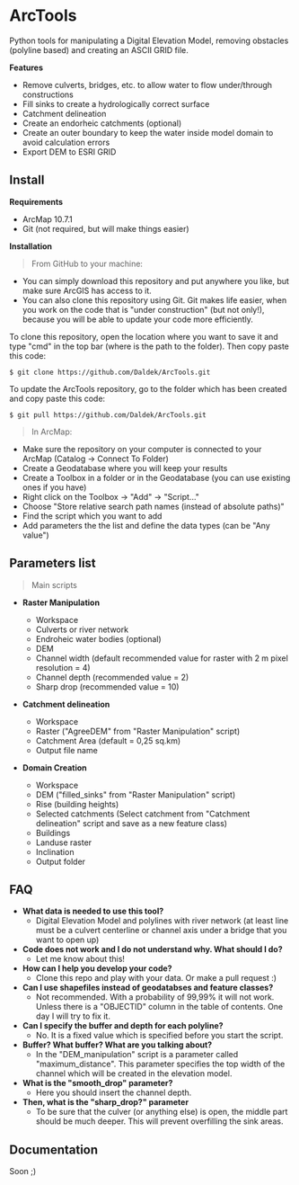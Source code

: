 # ArcTools

Python tools for manipulating a Digital Elevation Model, removing obstacles (polyline based) 
and creating an ASCII GRID file.

**Features**
- Remove culverts, bridges, etc. to allow water to flow under/through constructions
- Fill sinks to create a hydrologically correct surface
- Catchment delineation
- Create an endorheic catchments (optional)
- Create an outer boundary to keep the water inside model domain to avoid calculation errors
- Export DEM to ESRI GRID

## Install
**Requirements**
- ArcMap 10.7.1
- Git (not required, but will make things easier)

**Installation**

> From GitHub to your machine:
- You can simply download this repository and put anywhere you like, but make sure
ArcGIS has access to it.
- You can also clone this repository using Git. Git makes life easier, when you work on
the code that is "under construction" (but not only!), because you will be able to update
your code more efficiently.

To clone this repository, open the location where you want to save it and type "cmd" in the
top bar (where is the path to the folder). Then copy paste this code:

```shell
$ git clone https://github.com/Daldek/ArcTools.git
```

To update the ArcTools repository, go to the folder which has been created and copy paste
this code:

```shell
$ git pull https://github.com/Daldek/ArcTools.git
```
> In ArcMap:
- Make sure the repository on your computer is connected to your ArcMap 
(Catalog -> Connect To Folder)
- Create a Geodatabase where you will keep your results
- Create a Toolbox in a folder or in the Geodatabase (you can use existing ones if you have)
- Right click on the Toolbox -> "Add" -> "Script..."
- Choose "Store relative search path names (instead of absolute paths)"
- Find the script which you want to add
- Add parameters the the list and define the data types (can be "Any value")

## Parameters list
> Main scripts
- **Raster Manipulation**
    - Workspace
    - Culverts or river network
    - Endroheic water bodies (optional)
    - DEM
    - Channel width (default recommended value for raster with 2 m pixel resolution = 4)
    - Channel depth (recommended value = 2)
    - Sharp drop (recommended value = 10)

- **Catchment delineation**
    - Workspace
    - Raster ("AgreeDEM" from "Raster Manipulation" script)
    - Catchment Area (default = 0,25 sq.km)
    - Output file name

- **Domain Creation**
    - Workspace
    - DEM ("filled_sinks" from "Raster Manipulation" script)
    - Rise (building heights)
    - Selected catchments (Select catchment from "Catchment delineation" script 
    and save as a new feature class)
    - Buildings
    - Landuse raster
    - Inclination
    - Output folder

## FAQ
- **What data is needed to use this tool?**
    - Digital Elevation Model and polylines with river network (at least line must
    be a culvert centerline or channel axis under a bridge that you want to open up)
- **Code does not work and I do not understand why. What should I do?**
    - Let me know about this!
- **How can I help you develop your code?**
    - Clone this repo and play with your data. Or make a pull request :)
- **Can I use shapefiles instead of geodatabses and feature classes?**
    - Not recommended. With a probability of 99,99% it will not work. Unless there is
    a "OBJECTID" column in the table of contents. One day I will try to fix it.
- **Can I specify the buffer and depth for each polyline?**
    - No. It is a fixed value which is specified before you start the script.
- **Buffer? What buffer? What are you talking about?**
    - In the "DEM_manipulation" script is a parameter called "maximum_distance". This
    parameter specifies the top width of the channel which will be created in the elevation
    model.
- **What is the "smooth_drop" parameter?**
    - Here you should insert the channel depth.
- **Then, what is the "sharp_drop?" parameter**
    - To be sure that the culver (or anything else) is open, the middle part should be
    much deeper. This will prevent overfilling the sink areas.

## Documentation

Soon ;)